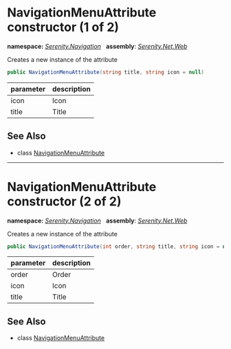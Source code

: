 # NavigationMenuAttribute constructor (1 of 2)
**namespace:** *[Serenity.Navigation](../../README.md#serenity.navigation-namespace)*   **assembly**: *[Serenity.Net.Web](../../README.md)*

Creates a new instance of the attribute

```csharp
public NavigationMenuAttribute(string title, string icon = null)
```

| parameter | description |
| --- | --- |
| icon | Icon |
| title | Title |

## See Also

* class [NavigationMenuAttribute](../NavigationMenuAttribute.md)

---

# NavigationMenuAttribute constructor (2 of 2)
**namespace:** *[Serenity.Navigation](../../README.md#serenity.navigation-namespace)*   **assembly**: *[Serenity.Net.Web](../../README.md)*

Creates a new instance of the attribute

```csharp
public NavigationMenuAttribute(int order, string title, string icon = null)
```

| parameter | description |
| --- | --- |
| order | Order |
| icon | Icon |
| title | Title |

## See Also

* class [NavigationMenuAttribute](../NavigationMenuAttribute.md)